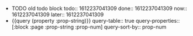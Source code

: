 - TODO old todo block
  todo:: 1612237041309
  done:: 1612237041309
  now:: 1612237041309
  later:: 1612237041309
- {{query (property :prop-string)}}
  query-table:: true
  query-properties:: [:block :page :prop-string :prop-num]
  query-sort-by:: prop-num